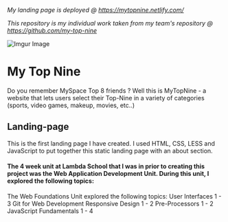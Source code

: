 *My landing page is deployed @ https://mytopnine.netlify.com/*

*This repository is my individual work taken from my team's repository @ https://github.com/my-top-nine*

![Imgur Image](https://imgur.com/BXYXEn0.jpg)

# My Top Nine
Do you remember MySpace Top 8 friends ? Well this is MyTopNine - a website that lets users select their Top-Nine in a variety of categories (sports, video games, makeup, movies, etc..)

## Landing-page
This is the first landing page I have created. I used HTML, CSS, LESS and JavaScript to put together this static landing page with an about section. 


#### The 4 week unit at Lambda School that I was in prior to creating this project was the Web Application Development Unit. During this unit, I explored the following topics:
The Web Foundations Unit explored the following topics:
User Interfaces 1 - 3
Git for Web Development
Responsive Design 1 - 2
Pre-Processors 1 - 2
JavaScript Fundamentals 1 - 4




